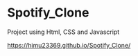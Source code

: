 # Spotify_Clone

Project using Html, CSS and Javascript

https://himu23369.github.io/Spotify_Clone/
